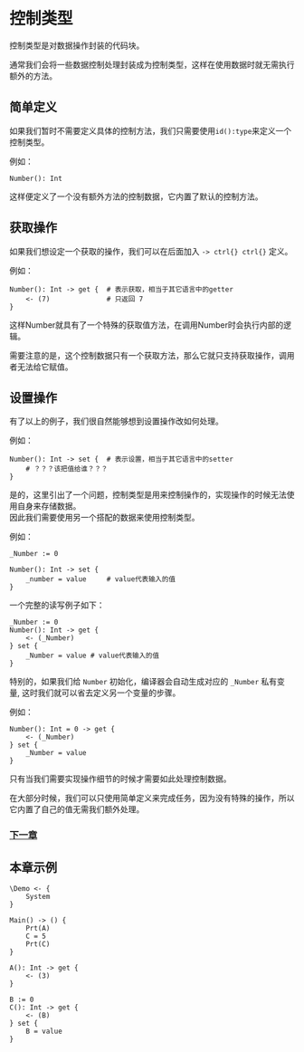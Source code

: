 # 控制类型
控制类型是对数据操作封装的代码块。

通常我们会将一些数据控制处理封装成为控制类型，这样在使用数据时就无需执行额外的方法。

## 简单定义
如果我们暂时不需要定义具体的控制方法，我们只需要使用`id():type`来定义一个控制类型。

例如：
```
Number(): Int
```
这样便定义了一个没有额外方法的控制数据，它内置了默认的控制方法。

## 获取操作
如果我们想设定一个获取的操作，我们可以在后面加入 `-> ctrl{} ctrl{}` 定义。

例如：
```
Number(): Int -> get {  # 表示获取，相当于其它语言中的getter
    <- (7)              # 只返回 7
}
```
这样Number就具有了一个特殊的获取值方法，在调用Number时会执行内部的逻辑。

需要注意的是，这个控制数据只有一个获取方法，那么它就只支持获取操作，调用者无法给它赋值。
## 设置操作
有了以上的例子，我们很自然能够想到设置操作改如何处理。

例如：
```
Number(): Int -> set {  # 表示设置，相当于其它语言中的setter
    # ？？？该把值给谁？？？
}
```
是的，这里引出了一个问题，控制类型是用来控制操作的，实现操作的时候无法使用自身来存储数据。  
因此我们需要使用另一个搭配的数据来使用控制类型。

例如：
```
_Number := 0

Number(): Int -> set {
    _number = value     # value代表输入的值
}
```

一个完整的读写例子如下：
```
_Number := 0
Number(): Int -> get {
    <- (_Number)
} set {
    _Number = value # value代表输入的值
}
```

特别的，如果我们给 `Number` 初始化，编译器会自动生成对应的 `_Number` 私有变量, 这时我们就可以省去定义另一个变量的步骤。

例如：
```
Number(): Int = 0 -> get {
    <- (_Number)
} set {
    _Number = value 
}
```

只有当我们需要实现操作细节的时候才需要如此处理控制数据。

在大部分时候，我们可以只使用简单定义来完成任务，因为没有特殊的操作，所以它内置了自己的值无需我们额外处理。

### [下一章](protocol-type.md)

## 本章示例
```
\Demo <- {
    System
}

Main() -> () {
    Prt(A)
    C = 5
    Prt(C)
}

A(): Int -> get { 
    <- (3) 
}

B := 0
C(): Int -> get { 
    <- (B) 
} set { 
    B = value 
}
```